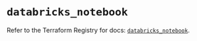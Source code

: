 # `databricks_notebook`

Refer to the Terraform Registry for docs: [`databricks_notebook`](https://registry.terraform.io/providers/databricks/databricks/1.45.0/docs/resources/notebook).
